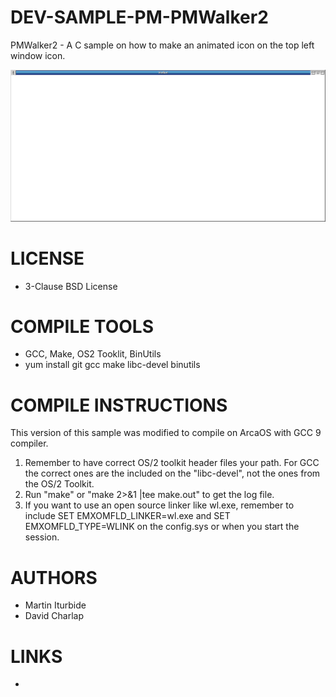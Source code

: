 # DEV-SAMPLE-PM-PMWalker2
PMWalker2 - A C sample on how to make an animated icon on the top left window icon.

![PMwalker2 ScreenShot](/wiki/PMWalker2_001.png)

LICENSE
===============
* 3-Clause BSD License

COMPILE TOOLS
===============
* GCC, Make, OS2 Tooklit, BinUtils
* yum install git gcc make libc-devel binutils 

COMPILE INSTRUCTIONS
===============
This version of this sample was modified to compile on ArcaOS with GCC 9 compiler. 
1) Remember to have correct OS/2 toolkit header files your path. For GCC the correct ones are the included on the "libc-devel", not the ones from the OS/2 Toolkit.
2) Run "make" or "make 2>&1 |tee make.out" to get the log file.
3) If you want to use an open source linker like wl.exe, remember to include SET EMXOMFLD_LINKER=wl.exe and SET EMXOMFLD_TYPE=WLINK on the config.sys or when you start the session.
 
AUTHORS
===============
* Martin Iturbide
* David Charlap

LINKS
===============
* 
